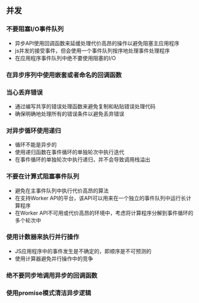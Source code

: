 ## 并发

### 不要阻塞I/O事件队列

- 异步API使用回调函数来延缓处理代价高昂的操作以避免阻塞主应用程序
- js并发的接受事件，但会使用一个事件队列按序地处理事件处理程序
- 在应用程序事件队列中绝不要使用阻塞的I/O

### 在异步序列中使用嵌套或者命名的回调函数

### 当心丢弃错误

- 通过编写共享的错误处理函数来避免复制和粘贴错误处理代码
- 确保明确地处理所有的错误条件以避免丢弃错误

### 对异步循环使用递归

- 循环不能是异步的
- 使用递归函数在事件循环的单独轮次中执行迭代
- 在事件循环的单独轮次中执行递归，并不会导致调用栈溢出

### 不要在计算式阻塞事件队列

- 避免在主事件队列中执行代价高昂的算法
- 在支持Worker API的平台，该API可以用来在一个独立的事件队列中运行长计算程序
- 在Worker API不可用或代价高昂的环境中，考虑将计算程序分解到事件循环的多个轮次中

### 使用计数器来执行并行操作

- JS应用程序中的事件发生是不确定的，即顺序是不可预测的
- 使用计算器避免并行操作中的竞争

### 绝不要同步地调用异步的回调函数

### 使用promise模式清洁异步逻辑